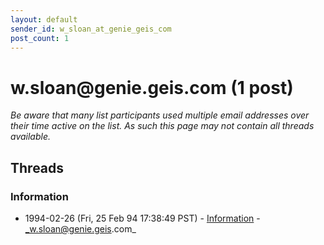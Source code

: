 ```yaml
---
layout: default
sender_id: w_sloan_at_genie_geis_com
post_count: 1
---
```


# w.sloan<span>@</span>genie.geis.com (1 post)

_Be aware that many list participants used multiple email addresses over their time active on the list. As such this page may not contain all threads available._

## Threads

### Information
+ 1994-02-26 (Fri, 25 Feb 94 17:38:49 PST) - [Information](/archive/1994/02/2bcbbe13d5b72c9b2037378a5eacf933eb3742e260576ac8123a84a0b02292b8) - _w.sloan@genie.geis.com_

